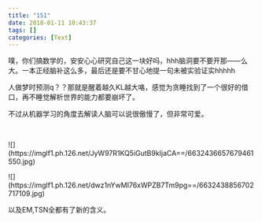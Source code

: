 ```yaml
---
title: "151"
date: 2018-01-11 10:43:37
tags: []
categories: [Text]
---
```


<p>噗，你们搞数学的，安安心心研究自己这一块好吗，hhh脑洞要不要开那——么大。一本正经脑补这么多，最后还是要不甘心地提一句未被实验证实hhhhh</p> 
<p>人做梦时预测q？？那就是醒着越久KL越大咯，感觉为贪睡找到了一个很好的借口，再不睡觉解析世界的能力都要崩坏了。</p> 
<p>不过从机器学习的角度去解读人脑可以说很傲慢了，但非常可爱。</p> 
<p>&nbsp;</p> 
<p>
![](https://imglf1.ph.126.net/JyW97R1KQ5iGutB9kIjaCA==/6632436657679461550.jpg)
</p> 
<p>
![](https://imglf1.ph.126.net/dwz1nYwMI76xWPZB7Tm9pg==/6632438856702717109.jpg)
</p> 
<p>以及EM,TSN全都有了新的含义。</p>
